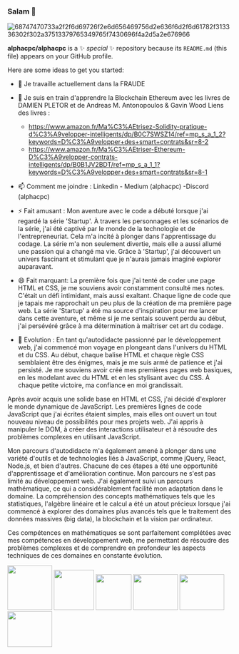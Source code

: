 ### Salam  👋

![68747470733a2f2f6d69726f2e6d656469756d2e636f6d2f6d61782f313336302f302a37513379765349765f7430696f4a2d5a2e676966](https://user-images.githubusercontent.com/51186313/211174181-3aa30864-0b47-4962-be51-66d742b9e449.gif)


**alphacpc/alphacpc** is a ✨ _special_ ✨ repository because its `README.md` (this file) appears on your GitHub profile.

Here are some ideas to get you started:

- 🔭 Je travaille actuellement dans la FRAUDE

- 🌱 Je suis en train d'apprendre la Blockchain Ethereum avec les livres de DAMIEN PLETOR et de Andreas M. Antonopoulos & Gavin Wood
  Liens des livres :
   * https://www.amazon.fr/Ma%C3%AEtrisez-Solidity-pratique-d%C3%A9velopper-intelligents/dp/B0C7SWSZ14/ref=mp_s_a_1_2?keywords=D%C3%A9velopper+des+smart+contrats&sr=8-2
   * https://www.amazon.fr/Ma%C3%AEtriser-Ethereum-D%C3%A9velopper-contrats-intelligents/dp/B0B1JV2BDT/ref=mp_s_a_1_1?keywords=D%C3%A9velopper+des+smart+contrats&sr=8-1

- 📫 Comment me joindre : Linkedin - Medium (alphacpc) -Discord (alphacpc)

- ⚡ Fait amusant : Mon aventure avec le code a débuté lorsque j'ai regardé la série 'Startup'. À travers les personnages et les scénarios de la série, j'ai été captivé par le monde de la technologie et de l'entrepreneuriat. Cela m'a incité à plonger dans l'apprentissage du codage. La série m'a non seulement divertie, mais elle a aussi allumé une passion qui a changé ma vie. Grâce à 'Startup', j'ai découvert un univers fascinant et stimulant que je n'aurais jamais imaginé explorer auparavant.

- 😄 Fait marquant: La première fois que j'ai tenté de coder une page HTML et CSS, je me souviens avoir constamment consulté mes notes. C'était un défi intimidant, mais aussi exaltant. Chaque ligne de code que je tapais me rapprochait un peu plus de la création de ma première page web. La série 'Startup' a été ma source d'inspiration pour me lancer dans cette aventure, et même si je me sentais souvent perdu au début, j'ai persévéré grâce à ma détermination à maîtriser cet art du codage.

- 💬 Evolution : En tant qu'autodidacte passionné par le développement web, j'ai commencé mon voyage en plongeant dans l'univers du HTML et du CSS. Au début, chaque balise HTML et chaque règle CSS semblaient être des énigmes, mais je me suis armé de patience et j'ai persisté. Je me souviens avoir créé mes premières pages web basiques, en les modelant avec du HTML et en les stylisant avec du CSS. À chaque petite victoire, ma confiance en moi grandissait.

Après avoir acquis une solide base en HTML et CSS, j'ai décidé d'explorer le monde dynamique de JavaScript. Les premières lignes de code JavaScript que j'ai écrites étaient simples, mais elles ont ouvert un tout nouveau niveau de possibilités pour mes projets web. J'ai appris à manipuler le DOM, à créer des interactions utilisateur et à résoudre des problèmes complexes en utilisant JavaScript.

Mon parcours d'autodidacte m'a également amené à plonger dans une variété d'outils et de technologies liés à JavaScript, comme jQuery, React, Node.js, et bien d'autres. Chacune de ces étapes a été une opportunité d'apprentissage et d'amélioration continue.
Mon parcours ne s'est pas limité au développement web. J'ai également suivi un parcours mathématique, ce qui a considérablement facilité mon adaptation dans le domaine. La compréhension des concepts mathématiques tels que les statistiques, l'algèbre linéaire et le calcul a été un atout précieux lorsque j'ai commencé à explorer des domaines plus avancés tels que le traitement des données massives (big data), la blockchain et la vision par ordinateur.

Ces compétences en mathématiques se sont parfaitement complétées avec mes compétences en développement web, me permettant de résoudre des problèmes complexes et de comprendre en profondeur les aspects techniques de ces domaines en constante évolution.

<div>
<img src="https://user-images.githubusercontent.com/51186313/211176929-2c3041aa-2e0c-4b5f-a7f7-e96dcf8bb9ee.png" width="100" height="100"/>
   
<img src="https://user-images.githubusercontent.com/51186313/211176721-51b76c28-5dbd-444c-b08b-8919dc7f2253.png" width="90" height="90"/>
  
<img src="https://user-images.githubusercontent.com/51186313/211176704-2b9c2517-9736-4d91-a3c7-3c1a708c8409.png" width="80" height="80"/>
 
<img src="https://user-images.githubusercontent.com/51186313/211176726-63ab134e-f468-4f80-b550-3ff701c94379.png" width="100" height="80"/>
  
<img src="https://user-images.githubusercontent.com/51186313/211176717-3c2e49e0-b654-483c-bb99-e3c54c2a096f.png" width="100" height="80"/>
  
<img src="https://user-images.githubusercontent.com/51186313/211176712-4248a4d0-4aa8-47fe-8db6-f8b8c797635f.png" width="100" height="80"/>

</div>
